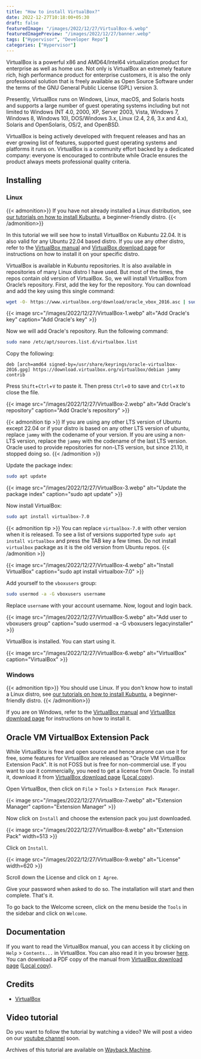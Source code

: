 ```yaml
---
title: "How to install VirtualBox?"
date: 2022-12-27T10:18:00+05:30
draft: false
featuredImage: "/images/2022/12/27/VirtualBox-6.webp"
featuredImagePreview: "/images/2022/12/27/banner.webp"
tags: ["Hypervisor", "Developer Repo"]
categories: ["Hypervisor"]
---
```


VirtualBox is a powerful x86 and AMD64/Intel64 virtualization product for enterprise as well as home use. Not only is VirtualBox an extremely feature rich, high performance product for enterprise customers, it is also the only professional solution that is freely available as Open Source Software under the terms of the GNU General Public License (GPL) version 3.

Presently, VirtualBox runs on Windows, Linux, macOS, and Solaris hosts and supports a large number of guest operating systems including but not limited to Windows (NT 4.0, 2000, XP, Server 2003, Vista, Windows 7, Windows 8, Windows 10), DOS/Windows 3.x, Linux (2.4, 2.6, 3.x and 4.x), Solaris and OpenSolaris, OS/2, and OpenBSD.

VirtualBox is being actively developed with frequent releases and has an ever growing list of features, supported guest operating systems and platforms it runs on. VirtualBox is a community effort backed by a dedicated company: everyone is encouraged to contribute while Oracle ensures the product always meets professional quality criteria.

## Installing

### Linux

{{< admonition>}}
If you have not already installed a Linux distribution, see [our tutorials on how to install Kubuntu](https://setup.virtualhub.eu.org/categories/os/), a beginner-friendly distro.
{{< /admonition>}}

In this tutorial we will see how to install VirtualBox on Kubuntu 22.04. It is also valid for any Ubuntu 22.04 based distro. If you use any other distro, refer to the [VirtualBox manual](https://www.virtualbox.org/manual/ch02.html#install-linux-host) and [VirtualBox download page](https://www.virtualbox.org/wiki/Linux_Downloads) for instructions on how to install it on your specific distro.

VirtualBox is available in Kubuntu repositories. It is also available in repositories of many Linux distro I have used. But most of the times, the repos contain old version of VirtualBox. So, we will install VirtualBox from Oracle’s repository. First, add the key for the repository. You can download and add the key using this single command:

```bash
wget -O- https://www.virtualbox.org/download/oracle_vbox_2016.asc | sudo gpg --dearmor --yes --output /usr/share/keyrings/oracle-virtualbox-2016.gpg
```

{{< image src="/images/2022/12/27/VirtualBox-1.webp" alt="Add Oracle's key" caption="Add Oracle's key" >}}

Now we will add Oracle's repository. Run the following command:

```bash
sudo nano /etc/apt/sources.list.d/virtualbox.list
```

Copy the following:

```
deb [arch=amd64 signed-by=/usr/share/keyrings/oracle-virtualbox-2016.gpg] https://download.virtualbox.org/virtualbox/debian jammy contrib
```

Press `Shift`+`Ctrl`+`V` to paste it. Then press `Ctrl`+`O` to save and `Ctrl`+`X` to close the file.

{{< image src="/images/2022/12/27/VirtualBox-2.webp" alt="Add Oracle's repository" caption="Add Oracle's repository" >}}

{{< admonition tip >}}
If you are using any other LTS version of Ubuntu except 22.04 or if your distro is based on any other LTS version of ubuntu, replace `jammy` with the codename of your version. If you are using a non-LTS version, replace the `jammy` with the codename of the last LTS version. Oracle used to provide repositories for non-LTS version, but since 21.10, it stopped doing so.
{{< /admonition >}}

Update the package index:

```bash
sudo apt update
```

{{< image src="/images/2022/12/27/VirtualBox-3.webp" alt="Update the package index" caption="sudo apt update" >}}

Now install VirtualBox:

```bash
sudo apt install virtualbox-7.0
```

{{< admonition tip >}}
You can replace `virtualbox-7.0` with other version when it is released. To see a list of versions supported type `sudo apt install virtualbox` and press the TAB key a few times. Do not install `virtualbox` package as it is the old version from Ubuntu repos.
{{< /admonition >}}

{{< image src="/images/2022/12/27/VirtualBox-4.webp" alt="Install VirtualBox" caption="sudo apt install virtualbox-7.0" >}}

Add yourself to the `vboxusers` group:

```bash
sudo usermod -a -G vboxusers username
```

Replace `username` with your account username. Now, logout and login back.

{{< image src="/images/2022/12/27/VirtualBox-5.webp" alt="Add user to vboxusers group" caption="sudo usermod -a -G vboxusers legacyinstaller" >}}

VirtualBox is installed. You can start using it.

{{< image src="/images/2022/12/27/VirtualBox-6.webp" alt="VirtualBox" caption="VirtualBox" >}}

### Windows

{{< admonition tip>}}
You should use Linux. If you don't know how to install a Linux distro, see [our tutorials on how to install Kubuntu](https://setup.virtualhub.eu.org/categories/os/), a beginner-friendly distro.
{{< /admonition>}}

If you are on Windows, refer to the [VirtualBox manual](https://www.virtualbox.org/manual/ch02.html#installation_windows) and [VirtualBox download page](https://www.virtualbox.org/wiki/Downloads) for instructions on how to install it.

## Oracle VM VirtualBox Extension Pack

While VirtualBox is free and open source and hence anyone can use it for free, some features for VirtualBox are released as "Oracle VM VirtualBox Extension Pack". It is not FOSS but is free for non-commercial use. If you want to use it commercially, you need to get a license from Oracle. To install it, download it from [VirtualBox download page](https://www.virtualbox.org/wiki/Downloads) ([Local copy](https://link.storjshare.io/juq524kfigvomkjmjez46dptiqoq/virtualhub-setup%2FVirtualBox%2FOracle_VM_VirtualBox_Extension_Pack-7.0.4.vbox-extpack?download=true)).

Open VirtualBox, then click on `File` > `Tools` > `Extension Pack Manager`.

{{< image src="/images/2022/12/27/VirtualBox-7.webp" alt="Extension Manager" caption="Extension Manager" >}}

Now click on `Install` and choose the extension pack you just downloaded.

{{< image src="/images/2022/12/27/VirtualBox-8.webp" alt="Extension Pack" width=513 >}}

Click on `Install`.

{{< image src="/images/2022/12/27/VirtualBox-9.webp" alt="License" width=620 >}}

Scroll down the License and click on `I Agree`.

Give your password when asked to do so. The installation will start and then complete. That's it.

To go back to the Welcome screen, click on the menu beside the `Tools` in the sidebar and click on `Welcome`.

## Documentation

If you want to read the VirtualBox manual, you can access it by clicking on `Help` > `Contents...` in VirtualBox. You can also read it in you browser [here](https://www.virtualbox.org/manual/). You can download a PDF copy of the manual from [VirtualBox download page](https://www.virtualbox.org/wiki/Downloads) ([Local copy](https://link.storjshare.io/jwmltyhm3n3jfyvk4eq7oivryheq/virtualhub-setup%2FVirtualBox%2FVirtualBox%20UserManual.pdf?download=true)).

## Credits

- [VirtualBox](https://www.virtualbox.org/)

## Video tutorial

Do you want to follow the tutorial by watching a video? We will post a video on our [youtube channel](https://www.youtube.com/@virtualhubsetup) soon.

Archives of this tutorial are available on [Wayback Machine](https://web.archive.org/web/*/https://setup.virtualhub.eu.org/virtualbox/).

